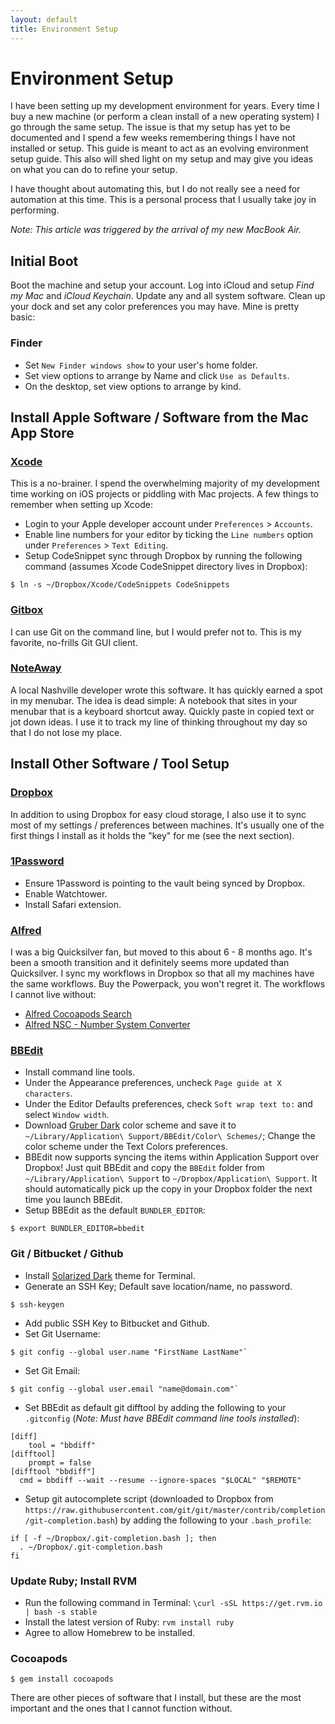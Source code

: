 ```yaml
---
layout: default
title: Environment Setup
---
```


# Environment Setup
I have been setting up my development environment for years. Every time I buy a new machine (or perform a clean install of a new operating system) I go through the same setup. The issue is that my setup has yet to be documented and I spend a few weeks remembering things I have not installed or setup. This guide is meant to act as an evolving environment setup guide. This also will shed light on my setup and may give you ideas on what you can do to refine your setup.

I have thought about automating this, but I do not really see a need for automation at this time. This is a personal process that I usually take joy in performing.

_Note: This article was triggered by the arrival of my new MacBook Air._


## Initial Boot
Boot the machine and setup your account. Log into iCloud and setup _Find my Mac_ and _iCloud Keychain_. Update any and all system software. Clean up your dock and set any color preferences you may have. Mine is pretty basic:

### Finder
* Set `New Finder windows show` to your user's home folder.
* Set view options to arrange by Name and click `Use as Defaults`.
* On the desktop, set view options to arrange by kind.

## Install Apple Software / Software from the Mac App Store

### [Xcode](https://itunes.apple.com/us/app/xcode/id497799835?mt=12)
This is a no-brainer. I spend the overwhelming majority of my development time working on iOS projects or piddling with Mac projects. A few things to remember when setting up Xcode:

* Login to your Apple developer account under `Preferences` > `Accounts`.
* Enable line numbers for your editor by ticking the `Line numbers` option under `Preferences` > `Text Editing`.
* Setup CodeSnippet sync through Dropbox by running the following command (assumes Xcode CodeSnippet directory lives in Dropbox):

```
$ ln -s ~/Dropbox/Xcode/CodeSnippets CodeSnippets
``` 

### [Gitbox](https://itunes.apple.com/us/app/gitbox/id403388357?mt=12)
I can use Git on the command line, but I would prefer not to. This is my favorite, no-frills Git GUI client.

### [NoteAway](https://itunes.apple.com/us/app/noteaway-your-thoughts-in/id559541463?mt=12)
A local Nashville developer wrote this software. It has quickly earned a spot in my menubar. The idea is dead simple: A notebook that sites in your menubar that is a keyboard shortcut away. Quickly paste in copied text or jot down ideas. I use it to track my line of thinking throughout my day so that I do not lose my place.

## Install Other Software / Tool Setup
### [Dropbox](https://www.dropbox.com)
In addition to using Dropbox for easy cloud storage, I also use it to sync most of my settings / preferences between machines. It's usually one of the first things I install as it holds the "key" for me (see the next section).

### [1Password](https://agilebits.com/onepassword)
* Ensure 1Password is pointing to the vault being synced by Dropbox.
* Enable Watchtower.
* Install Safari extension.

### [Alfred](http://www.alfredapp.com)
I was a big Quicksilver fan, but moved to this about 6 - 8 months ago. It's been a smooth transition and it definitely seems more updated than Quicksilver. I sync my workflows in Dropbox so that all my machines have the same workflows. Buy the Powerpack, you won't regret it. The workflows I cannot live without:

* [Alfred Cocoapods Search](https://github.com/alladinian/Alfred-CocoaPods-Search)
* [Alfred NSC - Number System Converter](https://github.com/hzlzh/AlfredWorkflow.com/tree/master/Sources/Workflows/nsc)

### [BBEdit](http://www.barebones.com/products/bbedit/)
* Install command line tools.
* Under the Appearance preferences, uncheck `Page guide at X characters`.
* Under the Editor Defaults preferences, check `Soft wrap text to:` and select `Window width`.
* Download [Gruber Dark](https://daringfireball.net/projects/bbcolors/schemes/Gruber%20Dark.bbcolors.zip) color scheme and save it to `~/Library/Application\ Support/BBEdit/Color\ Schemes/`; Change the color scheme under the Text Colors preferences.
* BBEdit now supports syncing the items within Application Support over Dropbox! Just quit BBEdit and copy the `BBEdit` folder from `~/Library/Application\ Support` to `~/Dropbox/Application\ Support`. It should automatically pick up the copy in your Dropbox folder the next time you launch BBEdit.
* Setup BBEdit as the default `BUNDLER_EDITOR`:

```
$ export BUNDLER_EDITOR=bbedit
```

### Git / Bitbucket / Github
* Install [Solarized Dark](https://github.com/tomislav/osx-terminal.app-colors-solarized) theme for Terminal.
* Generate an SSH Key; Default save location/name, no password.

```
$ ssh-keygen
```

* Add public SSH Key to Bitbucket and Github.
* Set Git Username:

```
$ git config --global user.name "FirstName LastName"`
```

* Set Git Email:

```
$ git config --global user.email "name@domain.com"`
```

* Set BBEdit as default git difftool by adding the following to your `.gitconfig` (_Note: Must have BBEdit command line tools installed_):

```
[diff]
    tool = "bbdiff"
[difftool]
    prompt = false
[difftool "bbdiff"]
  cmd = bbdiff --wait --resume --ignore-spaces "$LOCAL" "$REMOTE"
```

* Setup git autocomplete script (downloaded to Dropbox from `https://raw.githubusercontent.com/git/git/master/contrib/completion/git-completion.bash`) by adding the following to your `.bash_profile`:

```
if [ -f ~/Dropbox/.git-completion.bash ]; then
  . ~/Dropbox/.git-completion.bash
fi
```

### Update Ruby; Install RVM
* Run the following command in Terminal: `\curl -sSL https://get.rvm.io | bash -s stable`
* Install the latest version of Ruby: `rvm install ruby`
* Agree to allow Homebrew to be installed.

### Cocoapods
```
$ gem install cocoapods
```

There are other pieces of software that I install, but these are the most important and the ones that I cannot function without.